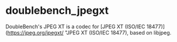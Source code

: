 # doublebench_jpegxt
DoubleBench's JPEG XT is a codec for [JPEG XT (ISO/IEC 18477)](https://jpeg.org/jpegxt/ "JPEG XT (ISO/IEC 18477), based on libjpeg.
